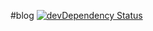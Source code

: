 #blog
[![devDependency Status](https://david-dm.org/RinseIO/blog/dev-status.png?branch=master)](https://david-dm.org/RinseIO/blog#info=devDependencies)

